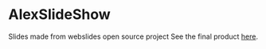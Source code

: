 # AlexSlideShow
Slides made from webslides open source project
See the final product [here](https://app.netlify.com/sites/optimistic-wescoff-ed7c5e/overview).

